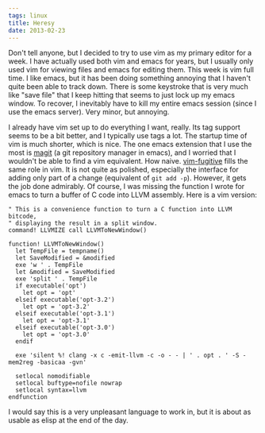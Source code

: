 ```yaml
---
tags: linux
title: Heresy
date: 2013-02-23
---
```


Don't tell anyone, but I decided to try to use vim as my primary editor for a
week.  I have actually used both vim and emacs for years, but I usually only
used vim for viewing files and emacs for editing them.  This week is vim full
time.  I like emacs, but it has been doing something annoying that I haven't
quite been able to track down.  There is some keystroke that is very much like
"save file" that I keep hitting that seems to just lock up my emacs window.
To recover, I inevitably have to kill my entire emacs session (since I use
the emacs server).  Very minor, but annoying.

I already have vim set up to do everything I want, really.  Its tag support
seems to be a bit better, and I typically use tags a lot.  The startup time of
vim is much shorter, which is nice.  The one emacs extension that I use the
most is [magit](http://philjackson.github.com/magit/) (a git repository manager
in emacs), and I worried that I wouldn't be able to find a vim equivalent.  How
naive.  [vim-fugitive](https://github.com/tpope/vim-fugitive) fills the same
role in vim.  It is not quite as polished, especially the interface for adding
only part of a change (equivalent of `git add -p`).  However, it gets the job
done admirably.  Of course, I was missing the function I wrote for emacs to
turn a buffer of C code into LLVM assembly.  Here is a vim version:


```
" This is a convenience function to turn a C function into LLVM bitcode,
" displaying the result in a split window.
command! LLVMIZE call LLVMToNewWindow()

function! LLVMToNewWindow()
  let TempFile = tempname()
  let SaveModified = &modified
  exe 'w ' . TempFile
  let &modified = SaveModified
  exe 'split ' . TempFile
  if executable('opt')
    let opt = 'opt'
  elseif executable('opt-3.2')
    let opt = 'opt-3.2'
  elseif executable('opt-3.1')
    let opt = 'opt-3.1'
  elseif executable('opt-3.0')
    let opt = 'opt-3.0'
  endif

  exe 'silent %! clang -x c -emit-llvm -c -o - - | ' . opt . ' -S -mem2reg -basicaa -gvn'

  setlocal nomodifiable
  setlocal buftype=nofile nowrap
  setlocal syntax=llvm
endfunction
```

I would say this is a very unpleasant language to work in, but it is about
as usable as elisp at the end of the day.
